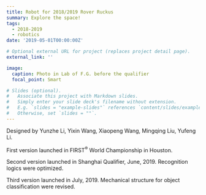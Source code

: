 ```yaml
---
title: Robot for 2018/2019 Rover Ruckus
summary: Explore the space!
tags:
  - 2018-2019
  - robotics
date: '2019-05-01T00:00:00Z'

# Optional external URL for project (replaces project detail page).
external_link: ''

image:
  caption: Photo in Lab of F.G. before the qualifier
  focal_point: Smart

# Slides (optional).
#   Associate this project with Markdown slides.
#   Simply enter your slide deck's filename without extension.
#   E.g. `slides = "example-slides"` references `content/slides/example-slides.md`.
#   Otherwise, set `slides = ""`.
---
```


Designed by Yunzhe Li, Yixin Wang, Xiaopeng Wang, Mingqing Liu, Yufeng Li.

First version launched in FIRST<sup>®</sup> World Championship in Houston.

Second version launched in Shanghai Qualifier, June, 2019. Recognition logics were optimized. 

Third version launched in July, 2019. Mechanical structure for object classification were revised.
